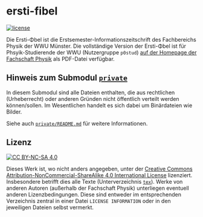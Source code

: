 # ersti-fibel
[![license](https://img.shields.io/github/license/fsphys-muenster/ersti-fibel.svg)](LICENSE)

Die Ersti-Φbel ist die Erstsemester-Informationszeitschrift des Fachbereichs Physik der WWU Münster.
Die vollständige Version der Ersti-Φbel ist für Phsyik-Studierende der WWU (Nutzergruppe `p0stud`) [auf der Homepage der Fachschaft Physik](https://sso.uni-muenster.de/Physik.FSPHYS/intern/intern-physiker/erstifibel) als PDF-Datei verfügbar.

## Hinweis zum Submodul [`private`](private/)
In diesem Submodul sind alle Dateien enthalten, die aus rechtlichen (Urheberrecht) oder anderen Gründen nicht öffentlich verteilt werden können/sollen.
Im Wesentlichen handelt es sich dabei um Binärdateien wie Bilder.

Siehe auch [`private/README.md`](private/README.md) für weitere Informationen.

## Lizenz
[![CC BY-NC-SA 4.0](https://mirrors.creativecommons.org/presskit/buttons/88x31/svg/by-nc-sa.svg)](https://creativecommons.org/licenses/by-nc-sa/4.0/)

Dieses Werk ist, wo nicht anders angegeben, unter der [Creative Commons Attribution-NonCommercial-ShareAlike&nbsp;4.0 International License](https://creativecommons.org/licenses/by-nc-sa/4.0/) lizenziert.
Insbesondere betrifft dies alle Texte (Unterverzeichnis [`tex`](tex/)).
Werke von anderen Autoren (außerhalb der Fachschaft Physik) unterliegen eventuell anderen Lizenzbedingungen.
Diese sind entweder im entsprechenden Verzeichnis zentral in einer Datei `LICENSE INFORMATION` oder in den jeweiligen Dateien selbst vermerkt.

